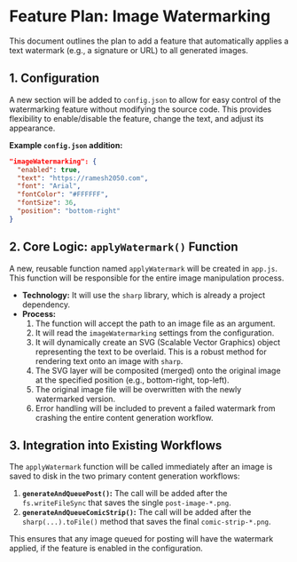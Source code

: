 # Feature Plan: Image Watermarking

This document outlines the plan to add a feature that automatically applies a text watermark (e.g., a signature or URL) to all generated images.

## 1. Configuration

A new section will be added to `config.json` to allow for easy control of the watermarking feature without modifying the source code. This provides flexibility to enable/disable the feature, change the text, and adjust its appearance.

**Example `config.json` addition:**
```json
"imageWatermarking": {
  "enabled": true,
  "text": "https://ramesh2050.com",
  "font": "Arial",
  "fontColor": "#FFFFFF",
  "fontSize": 36,
  "position": "bottom-right"
}
```

## 2. Core Logic: `applyWatermark()` Function

A new, reusable function named `applyWatermark` will be created in `app.js`. This function will be responsible for the entire image manipulation process.

*   **Technology:** It will use the `sharp` library, which is already a project dependency.
*   **Process:**
    1.  The function will accept the path to an image file as an argument.
    2.  It will read the `imageWatermarking` settings from the configuration.
    3.  It will dynamically create an SVG (Scalable Vector Graphics) object representing the text to be overlaid. This is a robust method for rendering text onto an image with `sharp`.
    4.  The SVG layer will be composited (merged) onto the original image at the specified position (e.g., bottom-right, top-left).
    5.  The original image file will be overwritten with the newly watermarked version.
    6.  Error handling will be included to prevent a failed watermark from crashing the entire content generation workflow.

## 3. Integration into Existing Workflows

The `applyWatermark` function will be called immediately after an image is saved to disk in the two primary content generation workflows:

1.  **`generateAndQueuePost()`:** The call will be added after the `fs.writeFileSync` that saves the single `post-image-*.png`.
2.  **`generateAndQueueComicStrip()`:** The call will be added after the `sharp(...).toFile()` method that saves the final `comic-strip-*.png`.

This ensures that any image queued for posting will have the watermark applied, if the feature is enabled in the configuration.
